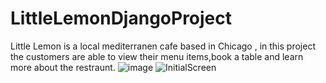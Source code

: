 # LittleLemonDjangoProject
Little Lemon is a local mediterranen cafe based in Chicago , in this project the customers are able to view their menu items,book a table and learn more about the restraunt.
![image](https://github.com/shruthibear24/LittleLemonDjangoProject/assets/136056104/8c57376e-c5c0-420b-b249-e00dbba9f6db)
![InitialScreen](https://github.com/shruthibear24/LittleLemonDjangoProject/assets/136056104/bc7f58fb-2a05-4a10-b78a-534cb0d6f3fc)
